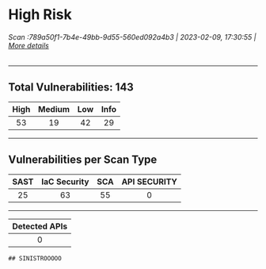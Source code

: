 # High Risk
######  Scan :789a50f1-7b4e-49bb-9d55-560ed092a4b3 | 2023-02-09, 17:30:55 | [More details](https://deu.ast.checkmarx.net/projects/06cc5346-9544-4f38-99bd-5983408513d6/overview)
***

## Total Vulnerabilities: 143

| High | Medium | Low | Info |
|:----------:|:------------:|:---------:|:----------:|
| 53 | 19 | 42 | 29 |
***

## Vulnerabilities per Scan Type

| SAST | IaC Security | SCA | API SECURITY |
|:----------:|:----------:|:---------:|:---------:|
| 25 | 63 | 55 | 0 |
***

| Detected APIs |
|:---------:|
| 0 |

 
	## SINISTROOOOO


